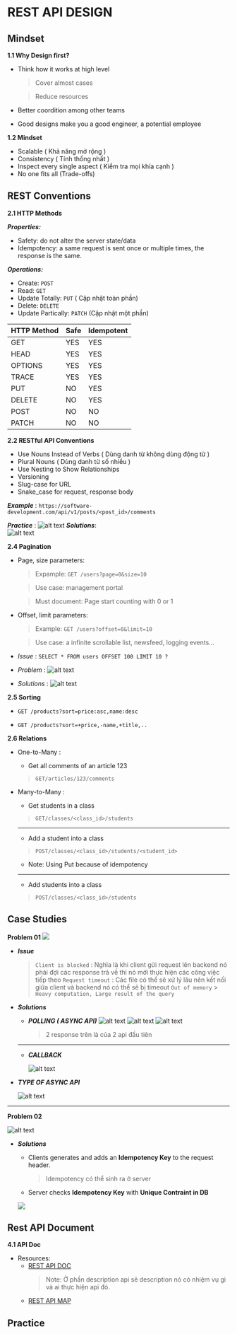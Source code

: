 # REST API DESIGN

## Mindset

**1.1 Why Design first?**

- Think how it works at high level

  > Cover almost cases

  > Reduce resources

- Better coordition among other teams
- Good designs make you a good engineer, a potential employee

**1.2 Mindset**

- Scalable ( Khả năng mở rộng )
- Consistency ( Tính thống nhất )
- Inspect every single aspect ( Kiểm tra mọi khía cạnh )
- No one fits all (Trade-offs)

## REST Conventions

**2.1 HTTP Methods**

**_Properties:_**

- Safety: do not alter the server state/data
- Idempotency: a same request is sent once or multiple times, the response is the same.

**_Operations:_**

- Create: `POST`
- Read: `GET`
- Update Totally: `PUT` ( Cập nhật toàn phần)
- Delete: `DELETE`
- Update Partically: `PATCH` (Cập nhật một phần)

| HTTP Method | Safe | Idempotent |
| :---------- | :--- | :--------- |
| GET         | YES  | YES        |
| HEAD        | YES  | YES        |
| OPTIONS     | YES  | YES        |
| TRACE       | YES  | YES        |
| PUT         | NO   | YES        |
| DELETE      | NO   | YES        |
| POST        | NO   | NO         |
| PATCH       | NO   | NO         |

**2.2 RESTful API Conventions**

- Use Nouns Instead of Verbs ( Dùng danh từ không dùng động từ )
- Plural Nouns ( Dùng danh từ số nhiều )
- Use Nesting to Show Relationships
- Versioning
- Slug-case for URL
- Snake_case for request, response body

**_Example_** : `https://software-development.com/api/v1/posts/<post_id>/comments`

**_Practice_** :
![alt text](image.png)
**_Solutions_**:<br>
![alt text](image-1.png)

**2.4 Pagination**

- Page, size parameters:

  > Expample: `GET /users?page=0&size=10`

  > Use case: management portal

  > Must document: Page start counting with 0 or 1

- Offset, limit parameters:

  > Example: `GET /users?offset=0&limit=10`

  > Use case: a infinite scrollable list, newsfeed, logging events...

- _Issue_ : `SELECT * FROM users OFFSET 100 LIMIT 10 ?`

- _Problem_ :
  ![alt text](image-2.png)

- _Solutions_ :
  ![alt text](image-3.png)

**2.5 Sorting**

- `GET /products?sort=price:asc,name:desc`

- `GET /products?sort=+price,-name,+title,..`

**2.6 Relations**

- One-to-Many :

  - Get all comments of an article 123

  > `GET/articles/123/comments`

- Many-to-Many :

  - Get students in a class

  > `GET/classes/<class_id>/students`

  ***

  - Add a student into a class

  > `POST/classes/<class_id>/students/<student_id>`

  - Note: Using Put because of idempotency

  ***

  - Add students into a class

  > `POST/classes/<class_id>/students`

## Case Studies

**Problem 01**
![](image-4.png)

- **_Issue_**

  > `Client is blocked` : Nghĩa là khi client gửi request lên backend nó phải đợi các response trả về thì nó mới thực hiện các công việc tiếp theo
  > `Request timeout` : Các file có thể sẽ xử lý lâu nên kết nối giữa client và backend nó có thể sẽ bị timeout
  > `Out of memory` > `Heavy computation, Large result of the query`

- **_Solutions_**

  - **_POLLING ( ASYNC API)_**
    ![alt text](image-5.png)
    ![alt text](image-6.png)
    ![alt text](image-8.png)

    > 2 response trên là của 2 api đầu tiên

  ***

  - **_CALLBACK_**

    ![alt text](image-7.png)

- **_TYPE OF ASYNC API_**

  ![alt text](image-9.png)

---

**Problem 02**

![alt text](image-10.png)

- **_Solutions_**

  - Clients generates and adds an **Idempotency Key** to the request header.
    > Idempotency có thể sinh ra ở server
  - Server checks **Idempotency Key** with **Unique Contraint in DB**

  ![](image-11.png)

## Rest API Document

**4.1 API Doc**

- Resources:
  - [REST API DOC](https://docs.google.com/document/d/1hrxXSy2te4D37CL_jrN68u6lS-Errnq7Stk9CeDXnTs/edit)
    > Note: Ở phần description api sẽ description nó có nhiệm vụ gì và ai thực hiện api đó.
  - [REST API MAP](https://docs.google.com/spreadsheets/d/1e6O9mRXYjy2oMGDv8PepC5ASKy3qv8XnIucK4r8NUIo/edit?gid=0#gid=0)

## Practice
